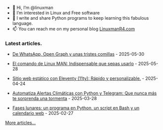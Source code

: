 - 👋 Hi, I’m @linuxman
- 👀 I’m interested in Linux and Free software
- 🌱 I write and share Python programs to keep learning this fabulous language.
- 📫 You can reach me on my personal blog [LinuxmanR4.com](https://linuxmanr4.com)

### Latest articles.


  * <a href="https://linuxmanr4.com/2025/05/30/whatsapp-open-graph-comillas/" target="_blank">De WhatsApp, Open Graph y unas tristes comillas</a> - 2025-05-30

  * <a href="https://linuxmanr4.com/2025/05/28/comando-linux-man/" target="_blank">El comando de Linux MAN: Indispensable que sepas usarlo</a> - 2025-05-28

  * <a href="https://linuxmanr4.com/2025/04/24/web-estatico-eleventy-javascript/" target="_blank">Sitio web estático con Eleventy (11ty): Rápido y personalizable.</a> - 2025-04-24

  * <a href="https://linuxmanr4.com/2025/03/28/alertas-climaticas-python-telegram/" target="_blank">Automatiza Alertas Climáticas con Python y Telegram: Que nunca más te sorprenda una tormenta</a> - 2025-03-28

  * <a href="https://linuxmanr4.com/2025/02/27/fases-lunares-python-bash-flask/" target="_blank">Fases lunares: un programa en Python, un script en Bash y un calendario web</a> - 2025-02-27


[More articles...](https://linuxmanr4.com/archivo-general/)